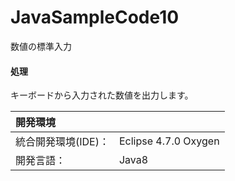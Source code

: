 # JavaSampleCode10
数値の標準入力

#### 処理
キーボードから入力された数値を出力します。

| 開発環境 |  |
|:-|:-|
| 統合開発環境(IDE)： | Eclipse 4.7.0 Oxygen |
| 開発言語： | Java8 |
